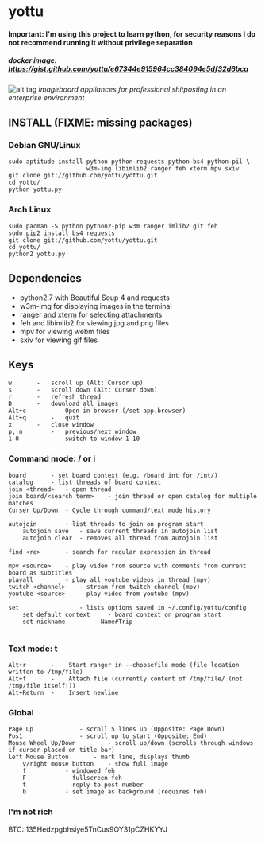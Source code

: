 # yottu

#### Important: I'm using this project to learn python, for security reasons I do not recommend running it without privilege separation
##### docker image: https://gist.github.com/yottu/e67344e915964cc384094e5df32d6bca

![alt tag](https://raw.github.com/yottu/yottu/master/screenshot.png)
_imageboard appliances for professional shitposting in an enterprise environment_

## INSTALL (FIXME: missing packages)
### Debian GNU/Linux
```
sudo aptitude install python python-requests python-bs4 python-pil \ 
                      w3m-img libimlib2 ranger feh xterm mpv sxiv
git clone git://github.com/yottu/yottu.git
cd yottu/
python yottu.py
```

### Arch Linux
```
sudo pacman -S python python2-pip w3m ranger imlib2 git feh
sudo pip2 install bs4 requests
git clone git://github.com/yottu/yottu.git
cd yottu/
python2 yottu.py
```

## Dependencies
- python2.7 with Beautiful Soup 4 and requests
- w3m-img for displaying images in the terminal
- ranger and xterm for selecting attachments
- feh and libimlib2 for viewing jpg and png files
- mpv for viewing webm files
- sxiv for viewing gif files

## Keys
```
w 		- 	scroll up (Alt: Cursor up)
s 		- 	scroll down (Alt: Curser down)
r		-	refresh thread
D		-	download all images
Alt+c		-	Open in browser (/set app.browser)
Alt+q 		-	quit
x		-	close window
p, n 		- 	previous/next window
1-0 		-	switch to window 1-10
```

### Command mode: / or i
```
board 		- set board context (e.g. /board int for /int/)
catalog 	- list threads of board context
join <thread>	- open thread
join board/<search term>	- join thread or open catalog for multiple matches
Curser Up/Down 	- Cycle through command/text mode history

autojoin 		- list threads to join on program start
	autojoin save 	- save current threads in autojoin list
	autojoin clear	- removes all thread from autojoin list

find <re>		- search for regular expression in thread  

mpv	<source>	- play video from source with comments from current board as subtitles
playall			- play all youtube videos in thread (mpv)
twitch <channel>	- stream from twitch channel (mpv)
youtube <source>	- play video from youtube (mpv)
	
set 				- lists options saved in ~/.config/yottu/config
	set default_context 	- board context on program start
	set nickname 		- Name#Trip
	
```

### Text mode: t
```
Alt+r 		-	 Start ranger in --choosefile mode (file location written to /tmp/file)
Alt+f 		- 	 Attach file (currently content of /tmp/file/ (not /tmp/file itself!))
Alt+Return 	-	 Insert newline
```

### Global
```
Page Up 			- scroll 5 lines up (Opposite: Page Down)
Pos1				- scroll up to start (Opposite: End)
Mouse Wheel Up/Down 		- scroll up/down (scrolls through windows if curser placed on title bar)
Left Mouse Button 		- mark line, displays thumb 
	v/right mouse button 	- show full image
	f 			- windowed feh
	F 			- fullscreen feh
	t 			- reply to post number
	b			- set image as background (requires feh)
```

### I'm not rich
BTC: 135Hedzpgbhsiye5TnCus9QY31pCZHKYYJ
